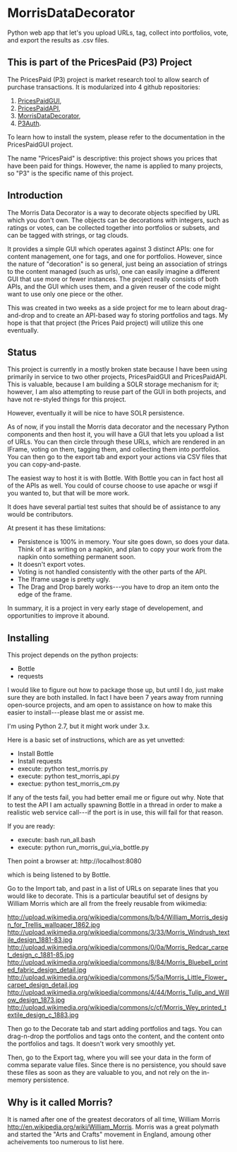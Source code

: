 MorrisDataDecorator
===================

Python web app that let's you upload URLs, tag, collect into portfolios, vote, and export the results as .csv files.

This is part of the PricesPaid (P3) Project
--------------------------------------

The PricesPaid (P3) project is market research tool to allow search of purchase transactions.  It is modularized into 4 github repositories:

1. [PricesPaidGUI](https://github.com/XGov/PricesPaidGUI), 
2. [PricesPaidAPI](https://github.com/presidential-innovation-fellows), 
3. [MorrisDataDecorator](https://github.com/presidential-innovation-fellows/MorrisDataDecorator), 
4. [P3Auth](https://github.com/XGov/P3Auth).  

To learn how to install the system, please refer to the documentation in the PricesPaidGUI project.

The name "PricesPaid" is descriptive: this project shows you prices that have been paid for things.  However, the name is applied to many projects, so "P3" is the specific name of this project.

Introduction
------------

The Morris Data Decorator is a way to decorate objects specified by URL which you don't own.  The objects
can be decorations with integers, such as ratings or votes, can be collected together into portfolios or 
subsets, and can be tagged with strings, or tag clouds.

It provides a simple GUI which operates against 3 distinct APIs: one for content management, one for tags,
and one for portfolios.  However, since the nature of "decoration" is so general, just being an association
of strings to the content managed (such as urls), one can easily imagine a different GUI that use more or 
fewer instances.  The project really consists of both APIs, and the GUI which uses them, and a given 
reuser of the code might want to use only one piece or the other.

This was created in two weeks as a side project for me to learn about drag-and-drop and to create an API-based
way fo storing portfolios and tags.  My hope is that that project (the Prices Paid project) will utilize this 
one eventually.


Status
------

This project is currently in a mostly broken state because I have been using primarily in service to two other projects, PricesPaidGUI and PricesPaidAPI.  This is valuable, because I am building a SOLR storage mechanism for it; however, I am also attempting to reuse part of the GUI in both projects, and have not re-styled things for this project.

However, eventually it will be nice to have SOLR persistence.

As of now, if you install the Morris data decorator and the necessary Python components and then host it, 
you will have a GUI that lets you upload a list of URLs.  You can then circle through these URLs, which are 
rendered in an IFrame, voting on them, tagging them, and collecting them into portfolios.  You can then 
go to the export tab and export your actions via CSV files that you can copy-and-paste.

The easiest way to host it is with Bottle.  With Bottle you can in fact host all of the APIs as well.
You could of course choose to use apache or wsgi if you wanted to, but that will be more work.

It does have several partial test suites that should be of assistance to any would be contributors.

At present it has these limitations:

* Persistence is 100% in memory.  Your site goes down, so does your data.  Think of it 
as writing on a napkin, and plan to copy your work from the napkin onto something permanent soon.
* It doesn't export votes.
* Voting is not handled consistently with the other parts of the API.
* The Iframe usage is pretty ugly.
* The Drag and Drop barely works---you have to drop an item onto the edge of the frame.

In summary, it is a project in very early stage of developement, and opportunities to improve it abound.

Installing
------------------------

This project depends on the python projects:

* Bottle
* requests

I would like to figure out how to package those up, but until I do, just make sure they are both installed.
In fact I have been 7 years away from running open-source projects, and am open to assistance on how 
to make this easier to install---please blast me or assist me.

I'm using Python 2.7, but it might work under 3.x.

Here is a basic set of instructions, which are as yet unvetted:
* Install Bottle
* Install requests
* execute: python test_morris.py
* execute: python test_morris_api.py
* exectue: python test_morris_cm.py

If any of the tests fail, you had better email me or figure out why.  Note that to test the API
I am actually spawning Bottle in a thread in order to make a realistic web service call---if the port 
is in use, this will fail for that reason.

If you are ready:
* execute: bash run_all.bash
* execute: python run_morris_gui_via_bottle.py

Then point a browser at:
http://localhost:8080

which is being listened to by Bottle.

Go to the Import tab, and past in a list of URLs on separate lines that you would like to 
decorate.  This is a particular beautiful set of designs by William Morris which are all from 
the freely reusable from wikimedia:

http://upload.wikimedia.org/wikipedia/commons/b/b4/William_Morris_design_for_Trellis_wallpaper_1862.jpg
http://upload.wikimedia.org/wikipedia/commons/3/33/Morris_Windrush_textile_design_1881-83.jpg
http://upload.wikimedia.org/wikipedia/commons/0/0a/Morris_Redcar_carpet_design_c_1881-85.jpg
http://upload.wikimedia.org/wikipedia/commons/8/84/Morris_Bluebell_printed_fabric_design_detail.jpg
http://upload.wikimedia.org/wikipedia/commons/5/5a/Morris_Little_Flower_carpet_design_detail.jpg
http://upload.wikimedia.org/wikipedia/commons/4/44/Morris_Tulip_and_Willow_design_1873.jpg
http://upload.wikimedia.org/wikipedia/commons/c/cf/Morris_Wey_printed_textile_design_c_1883.jpg

Then go to the Decorate tab and start adding portfolios and tags.  You can drag-n-drop the portfolios and 
tags onto the content, and the content onto the portfolios and tags.  It doesn't work very smoothly yet.

Then, go to the Export tag, where you will see your data in the form of comma separate value files.  Since
there is no persistence, you should save these files as soon as they are valuable to you, and not rely 
on the in-memory persistence.

Why is it called Morris?
------------------------

It is named after one of the greatest decorators of all time, William Morris 
http://en.wikipedia.org/wiki/William_Morris.  Morris was a great polymath and 
started the "Arts and Crafts" movement in England, amoung other acheivements too numerous to list here.






